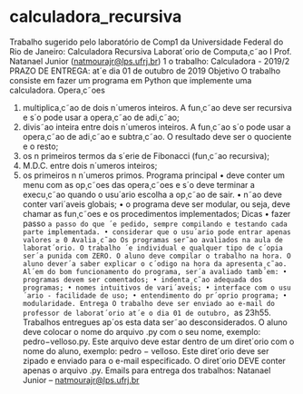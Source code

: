 # calculadora_recursiva
Trabalho sugerido pelo laboratório de Comp1 da Universidade Federal do Rio de Janeiro: Calculadora Recursiva
Laborat´orio de Computa¸c˜ao I
Prof. Natanael Junior (natmourajr@lps.ufrj.br)
1
o
trabalho: Calculadora - 2019/2
PRAZO DE ENTREGA: at´e dia 01 de outubro de 2019
Objetivo
O trabalho consiste em fazer um programa em Python que implemente uma calculadora.
Opera¸c˜oes
1. multiplica¸c˜ao de dois n´umeros inteiros. A fun¸c˜ao deve ser recursiva e s´o pode usar
a opera¸c˜ao de adi¸c˜ao;
2. divis˜ao inteira entre dois n´umeros inteiros. A fun¸c˜ao s´o pode usar a opera¸c˜ao de
adi¸c˜ao e subtra¸c˜ao. O resultado deve ser o quociente e o resto;
3. os n primeiros termos da s´erie de Fibonacci (fun¸c˜ao recursiva);
4. M.D.C. entre dois n´umeros inteiros;
5. os primeiros n n´umeros primos.
Programa principal
• deve conter um menu com as op¸c˜oes das opera¸c˜oes e s´o deve terminar a execu¸c˜ao
quando o usu´ario escolha a op¸c˜ao de sair.
• n˜ao deve conter vari´aveis globais;
• o programa deve ser modular, ou seja, deve chamar as fun¸c˜oes e os procedimentos
implementados;
Dicas
• fazer passo `a passo do que ´e pedido, sempre compilando e testando cada parte
implementada.
• considerar que o usu´ario pode entrar apenas valores ≥ 0
Avalia¸c˜ao
Os programas ser˜ao avaliados na aula de laborat´orio. O trabalho ´e individual e qualquer tipo de c´opia ser´a punida com ZERO. O aluno deve compilar o trabalho na hora. O
aluno dever´a saber explicar o c´odigo na hora da apresenta¸c˜ao. Al´em do bom funcionamento do programa, ser´a avaliado tamb´em:
• programas devem ser comentados;
• indenta¸c˜ao adequada dos programas;
• nomes intuitivos de vari´aveis;
• interface com o usu´ario - facilidade de uso;
• entendimento do pr´oprio programa;
• modularidade.
Entrega
O trabalho deve ser enviado ao e-mail do professor de laborat´orio at´e o dia 01 de outubro, `as 23h55. Trabalhos entregues ap´os esta data ser˜ao desconsiderados. O aluno deve
colocar o nome do arquivo .py com o seu nome, exemplo: pedro−velloso.py. Este arquivo
deve estar dentro de um diret´orio com o nome do aluno, exemplo: pedro − velloso. Este
diret´orio deve ser zipado e enviado para o e-mail especificado. O diret´orio DEVE conter
apenas o arquivo .py.
Emails para entrega dos trabalhos:
Natanael Junior – natmourajr@lps.ufrj.br

